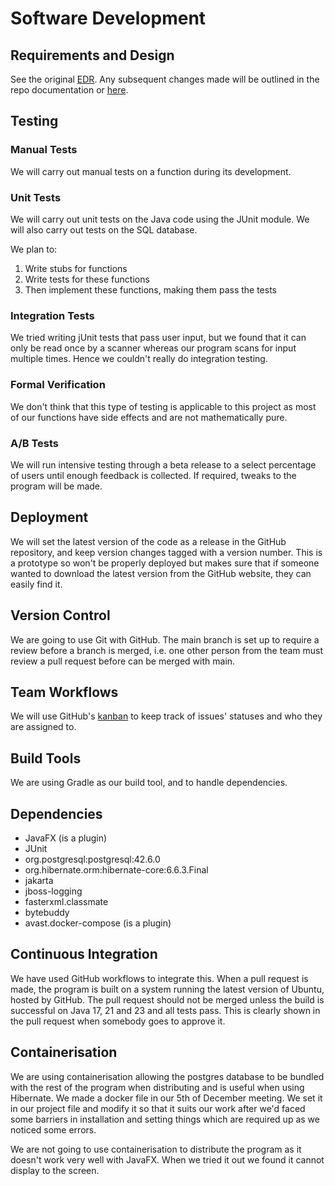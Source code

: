 # Software Development

## Requirements and Design

See the original [EDR](./SSH_EDR.pdf). Any subsequent changes made will be outlined in the repo documentation or [here](./EDRChanges.md).

## Testing

### Manual Tests

We will carry out manual tests on a function during its development.

### Unit Tests

We will carry out unit tests on the Java code using the JUnit module.
We will also carry out tests on the SQL database.

We plan to:
1. Write stubs for functions
2. Write tests for these functions
3. Then implement these functions, making them pass the tests

### Integration Tests

We tried writing jUnit tests that pass user input, but we found that it can only be read once by a scanner whereas our program scans for input multiple times. Hence we couldn't really do integration testing.

### Formal Verification

We don't think that this type of testing is applicable to this project as most of our functions have side effects and are not mathematically pure.

### A/B Tests

We will run intensive testing through a beta release to a select percentage of users until enough
feedback is collected. If required, tweaks to the program will be made.

## Deployment

We will set the latest version of the code as a release in the GitHub repository, and keep version changes tagged with a version number. This is a prototype so won't be properly deployed but makes sure that if someone wanted to download the latest version from the GitHub website, they can easily find it.

## Version Control

We are going to use Git with GitHub.
The main branch is set up to require a review before a branch is merged, i.e. one other person from the team  must review a pull request before can be merged with main.

## Team Workflows

We will use GitHub's [kanban](https://github.com/users/harryz8/projects/1) to keep track of issues' statuses and who they are assigned to.

## Build Tools

We are using Gradle as our build tool, and to handle dependencies.

## Dependencies

- JavaFX (is a plugin)
- JUnit
- org.postgresql:postgresql:42.6.0
- org.hibernate.orm:hibernate-core:6.6.3.Final
- jakarta
- jboss-logging
- fasterxml.classmate
- bytebuddy
- avast.docker-compose (is a plugin)

## Continuous Integration

We have used GitHub workflows to integrate this. When a pull request is made, the program is built on a system running the latest version of Ubuntu, hosted by GitHub. The pull request should not be merged unless the build is successful on Java 17, 21 and 23 and all tests pass. This is clearly shown in the pull request when somebody goes to approve it. 

## Containerisation

We are using containerisation allowing the postgres database to be bundled with the rest of the program when distributing and is useful when using Hibernate.
We made a docker file in our 5th of December meeting. We set it in our project file and modify it so that it suits our work after we'd faced some barriers in installation and setting things which are required up as we noticed some errors.

We are not going to use containerisation to distribute the program as it doesn't work very well with JavaFX. When we tried it out we found it cannot display to the screen.
